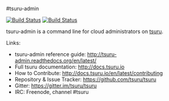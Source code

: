 #tsuru-admin

[![Build Status](https://drone.io/github.com/tsuru/tsuru-admin/status.png?branch=master)](https://drone.io/github.com/tsuru/tsuru-admin/latest)
[![Build Status](https://travis-ci.org/tsuru/tsuru-admin.png?branch=master)](https://travis-ci.org/tsuru/tsuru-admin)

tsuru-admin is a command line for cloud administrators on
[tsuru](https://github.com/tsuru/tsuru).

Links:

- tsuru-admin reference guide: http://tsuru-admin.readthedocs.org/en/latest/
- Full tsuru documentation: http://docs.tsuru.io
- How to Contribute: http://docs.tsuru.io/en/latest/contributing
- Repository & Issue Tracker: https://github.com/tsuru/tsuru
- Gitter: https://gitter.im/tsuru/tsuru
- IRC: Freenode, channel #tsuru
